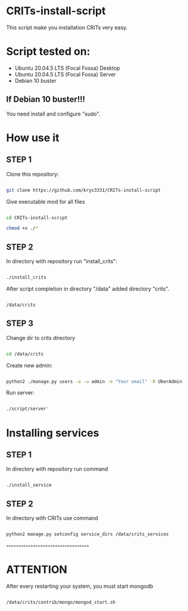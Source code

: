 # CRITs-install-script

This script make you installation CRITs very easy.

# Script tested on:

* Ubuntu 20.04.5 LTS (Focal Fossa) Desktop
* Ubuntu 20.04.5 LTS (Focal Fossa) Server
* Debian 10 buster

## If Debian 10 buster!!!

You need install and configure "sudo".

# How use it

## STEP 1

Clone this repository:
``` bash

git clone https://github.com/krys3331/CRITs-install-script
```

Give executable mod for all files
``` bash

cd CRITs-install-script

chmod +x ./*

```

## STEP 2

In directory with repository run "install_crits":
``` bash

./install_crits
````
After script completion in directory "/data" added directory "crits".
```bash

/data/crits
```


## STEP 3

Change dir to crits directory
```bash

cd /data/crits
```
Create new admin:
```bash

python2 ./manage.py users -a -u admin -e "Your email" -R UberAdmin
```

Run server:
```bash

./script/server'
```

# Installing services

## STEP 1

In directory with repository run command
```bash

./install_service
```
## STEP 2

In directory with CRITs use command
```bash

python2 manage.py setconfig service_dirs /data/crits_services
```
**----------------------------------**

# ATTENTION

After every restarting your system, you must start mongodb

```bash

/data/crits/contrib/mongo/mongod_start.sh
```
